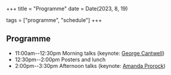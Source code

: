 +++
title = "Programme"
date = Date(2023, 8, 19)

tags = ["programme", "schedule"]
+++


## Programme
* 11:00am--12:30pm Morning talks (keynote: [George Cantwell](https://www.george-cantwell.com/))
* 12:30pm--2:00pm Posters and lunch
* 2:00pm--3:30pm Afternoon talks (keynote: [Amanda Prorock](https://www.cst.cam.ac.uk/people/asp45))

